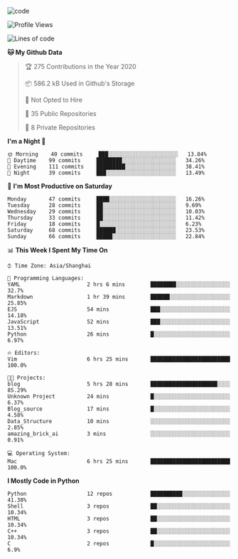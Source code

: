 
<!--
**liuyaanng/liuyaanng** is a ✨ _special_ ✨ repository because its `README.md` (this file) appears on your GitHub profile.

Here are some ideas to get you started:

- 🔭 I’m currently working on ...
- 🌱 I’m currently learning ...
- 👯 I’m looking to collaborate on ...
- 🤔 I’m looking for help with ...
- 💬 Ask me about ...
- 📫 How to reach me: ...
- 😄 Pronouns: ...
- ⚡ Fun fact: ...
-->


![code](https://cdn.jsdelivr.net/gh/liuyaanng/liuyaanng@1.0/code.gif) 

<!--START_SECTION:waka-->
![Profile Views](http://img.shields.io/badge/Profile%20Views-3-blue)

![Lines of code](https://img.shields.io/badge/From%20Hello%20World%20I%27ve%20Written-1.4%20million%20lines%20of%20code-blue)

**🐱 My Github Data** 

> 🏆 275 Contributions in the Year 2020
 > 
> 📦 586.2 kB Used in Github's Storage 
 > 
> 🚫 Not Opted to Hire
 > 
> 📜 35 Public Repositories 
 > 
> 🔑 8 Private Repositories  

**I'm a Night 🦉** 

```text
🌞 Morning    40 commits     ███░░░░░░░░░░░░░░░░░░░░░░   13.84% 
🌆 Daytime    99 commits     ████████░░░░░░░░░░░░░░░░░   34.26% 
🌃 Evening    111 commits    █████████░░░░░░░░░░░░░░░░   38.41% 
🌙 Night      39 commits     ███░░░░░░░░░░░░░░░░░░░░░░   13.49%

```
📅 **I'm Most Productive on Saturday** 

```text
Monday       47 commits     ████░░░░░░░░░░░░░░░░░░░░░   16.26% 
Tuesday      28 commits     ██░░░░░░░░░░░░░░░░░░░░░░░   9.69% 
Wednesday    29 commits     ██░░░░░░░░░░░░░░░░░░░░░░░   10.03% 
Thursday     33 commits     ██░░░░░░░░░░░░░░░░░░░░░░░   11.42% 
Friday       18 commits     █░░░░░░░░░░░░░░░░░░░░░░░░   6.23% 
Saturday     68 commits     ██████░░░░░░░░░░░░░░░░░░░   23.53% 
Sunday       66 commits     █████░░░░░░░░░░░░░░░░░░░░   22.84%

```


📊 **This Week I Spent My Time On** 

```text
⌚︎ Time Zone: Asia/Shanghai

💬 Programming Languages: 
YAML                     2 hrs 6 mins        ████████░░░░░░░░░░░░░░░░░   32.7% 
Markdown                 1 hr 39 mins        ██████░░░░░░░░░░░░░░░░░░░   25.85% 
EJS                      54 mins             ███░░░░░░░░░░░░░░░░░░░░░░   14.18% 
JavaScript               52 mins             ███░░░░░░░░░░░░░░░░░░░░░░   13.51% 
Python                   26 mins             █░░░░░░░░░░░░░░░░░░░░░░░░   6.97%

🔥 Editors: 
Vim                      6 hrs 25 mins       █████████████████████████   100.0%

🐱‍💻 Projects: 
blog                     5 hrs 28 mins       █████████████████████░░░░   85.29% 
Unknown Project          24 mins             █░░░░░░░░░░░░░░░░░░░░░░░░   6.37% 
Blog_source              17 mins             █░░░░░░░░░░░░░░░░░░░░░░░░   4.58% 
Data_Structure           10 mins             ░░░░░░░░░░░░░░░░░░░░░░░░░   2.85% 
amazing_brick_ai         3 mins              ░░░░░░░░░░░░░░░░░░░░░░░░░   0.91%

💻 Operating System: 
Mac                      6 hrs 25 mins       █████████████████████████   100.0%

```

**I Mostly Code in Python** 

```text
Python                   12 repos            ██████████░░░░░░░░░░░░░░░   41.38% 
Shell                    3 repos             ██░░░░░░░░░░░░░░░░░░░░░░░   10.34% 
HTML                     3 repos             ██░░░░░░░░░░░░░░░░░░░░░░░   10.34% 
C++                      3 repos             ██░░░░░░░░░░░░░░░░░░░░░░░   10.34% 
C                        2 repos             █░░░░░░░░░░░░░░░░░░░░░░░░   6.9%

```



<!--END_SECTION:waka-->
